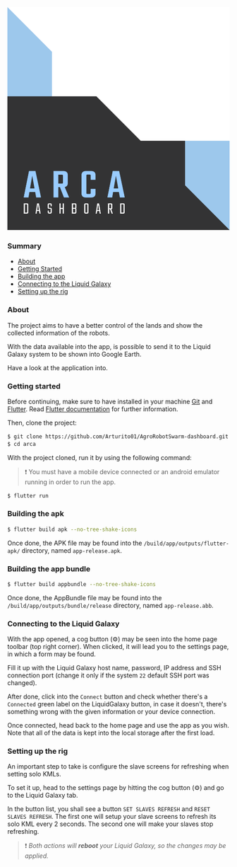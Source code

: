 <p align="center">
  <img alt="Agro Robot Control App " src="./assets/images/ARCA.png">
</p>


### Summary

- [About](#about)
- [Getting Started](#getting-started)
- [Building the app](#building-the-app)
- [Connecting to the Liquid Galaxy](#connecting-to-the-liquid-galaxy)
- [Setting up the rig](#setting-up-the-rig)

### About

The project aims to have a better control of the lands and show the collected information of the robots.

With the data available into the app, is possible to send it to the Liquid Galaxy system to be shown into Google Earth.

Have a look at the application into.

### Getting started

Before continuing, make sure to have installed in your machine [Git](https://git-scm.com/) and [Flutter](https://flutter.dev). Read [Flutter documentation](https://docs.flutter.dev) for further information.

Then, clone the project:

```bash
$ git clone https://github.com/Arturito01/AgroRobotSwarm-dashboard.git
$ cd arca
```

With the project cloned, run it by using the following command:

> ❗ You must have a mobile device connected or an android emulator running in order to run the app.

```bash
$ flutter run 
```

### Building the apk

```bash
$ flutter build apk --no-tree-shake-icons
```

Once done, the APK file may be found into the `/build/app/outputs/flutter-apk/` directory, named `app-release.apk`.

### Building the app bundle

```bash
$ flutter build appbundle --no-tree-shake-icons
```

Once done, the AppBundle file may be found into the `/build/app/outputs/bundle/release` directory, named `app-release.abb`.

### Connecting to the Liquid Galaxy

With the app opened, a cog button (⚙️) may be seen into the home page toolbar (top right corner). When clicked, it will lead you to the settings page, in which a form may be found.

Fill it up with the Liquid Galaxy host name, password, IP address and SSH connection port (change it only if the system `22` default SSH port was changed).

After done, click into the `Connect` button and check whether there's a `Connected` green label on the LiquidGalaxy button, in case it doesn't, there's something wrong with the given information or your device connection.

Once connected, head back to the home page and use the app as you wish. Note that all of the data is kept into the local storage after the first load. 

### Setting up the rig

An important step to take is configure the slave screens for refreshing when setting solo KMLs.

To set it up, head to the settings page by hitting the cog button (⚙️) and go to the Liquid Galaxy tab.

In the button list, you shall see a button `SET SLAVES REFRESH` and `RESET SLAVES REFRESH`. The first one will setup your slave screens to refresh its solo KML every 2 seconds. The second one will make your slaves stop refreshing.

> ❗ _Both actions will **reboot** your Liquid Galaxy, so the changes may be applied._
